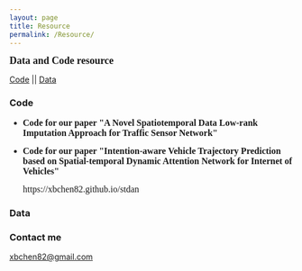 ```yaml
---
layout: page
title: Resource
permalink: /Resource/
---
```


**<font size=4 face='Times New Roman'>Data and Code resource</font>**
  
[Code](#Code)  ||  [Data](#Data)

### Code

- **<font size=3 face="Times New Roman">Code for our paper "A Novel Spatiotemporal Data Low-rank Imputation Approach for Traffic Sensor Network"</font>**
 

- **<font size=3 face="Times New Roman">Code for our paper "Intention-aware Vehicle Trajectory Prediction based on Spatial-temporal Dynamic Attention Network for Internet of Vehicles"</font>**
  <p><font size=3 face="Times New Roman">https://xbchen82.github.io/stdan</font></p>
  
### Data

### Contact me

[xbchen82@gmail.com](mailto:xbchen82@gmail.com)